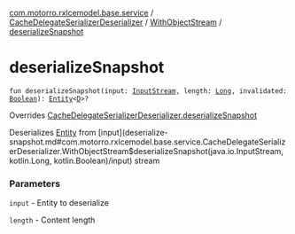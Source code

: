 [com.motorro.rxlcemodel.base.service](../../index.md) / [CacheDelegateSerializerDeserializer](../index.md) / [WithObjectStream](index.md) / [deserializeSnapshot](./deserialize-snapshot.md)

# deserializeSnapshot

`fun deserializeSnapshot(input: `[`InputStream`](http://docs.oracle.com/javase/6/docs/api/java/io/InputStream.html)`, length: `[`Long`](https://kotlinlang.org/api/latest/jvm/stdlib/kotlin/-long/index.html)`, invalidated: `[`Boolean`](https://kotlinlang.org/api/latest/jvm/stdlib/kotlin/-boolean/index.html)`): `[`Entity`](../../../com.motorro.rxlcemodel.base.entity/-entity/index.md)`<`[`D`](index.md#D)`>?`

Overrides [CacheDelegateSerializerDeserializer.deserializeSnapshot](../deserialize-snapshot.md)

Deserializes [Entity](../../../com.motorro.rxlcemodel.base.entity/-entity/index.md) from [input](deserialize-snapshot.md#com.motorro.rxlcemodel.base.service.CacheDelegateSerializerDeserializer.WithObjectStream$deserializeSnapshot(java.io.InputStream, kotlin.Long, kotlin.Boolean)/input) stream

### Parameters

`input` - Entity to deserialize

`length` - Content length